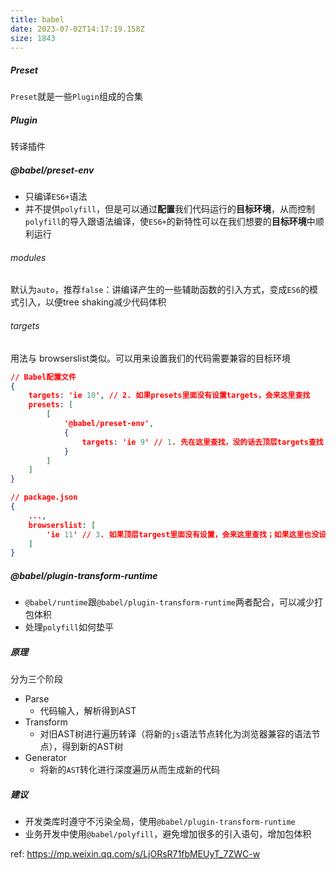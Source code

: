 ```yaml
---
title: babel
date: 2023-07-02T14:17:19.158Z
size: 1843
---
```

##### Preset

`Preset`就是一些`Plugin`组成的合集

##### Plugin

转译插件


##### @babel/preset-env
- 只编译`ES6+`语法
- 并不提供`polyfill`，但是可以通过**配置**我们代码运行的**目标环境**，从而控制`polyfill`的导入跟语法编译，使`ES6+`的新特性可以在我们想要的**目标环境**中顺利运行
###### modules
默认为`auto`，推荐`false`：讲编译产生的一些辅助函数的引入方式，变成`ES6`的模式引入，以便tree shaking减少代码体积
###### targets
用法与 browserslist类似。可以用来设置我们的代码需要兼容的目标环境
```json
// Babel配置文件
{
    targets: 'ie 10', // 2. 如果presets里面没有设置targets，会来这里查找
    presets: [
        [
            '@babel/preset-env',
            {
                targets: 'ie 9' // 1. 先在这里查找，没的话去顶层targets查找
            }
        ]
    ]
}

// package.json
{
    ...,
    browserslist: [
        'ie 11' // 3. 如果顶层targest里面没有设置，会来这里查找；如果这里也没设置，则为默认值{}
    ]
}
```

##### @babel/plugin-transform-runtime
- `@babel/runtime`跟`@babel/plugin-transform-runtime`两者配合，可以减少打包体积
- 处理`polyfill`如何垫平

##### 原理

分为三个阶段

- Parse
  - 代码输入，解析得到AST
- Transform
  - 对旧AST树进行遍历转译（将新的`js`语法节点转化为浏览器兼容的语法节点），得到新的AST树
- Generator
  - 将新的`AST`转化进行深度遍历从而生成新的代码



##### 建议

- 开发类库时遵守不污染全局，使用`@babel/plugin-transform-runtime`
- 业务开发中使用`@babel/polyfill`，避免增加很多的引入语句，增加包体积


ref:
https://mp.weixin.qq.com/s/LjORsR71fbMEUyT_7ZWC-w
